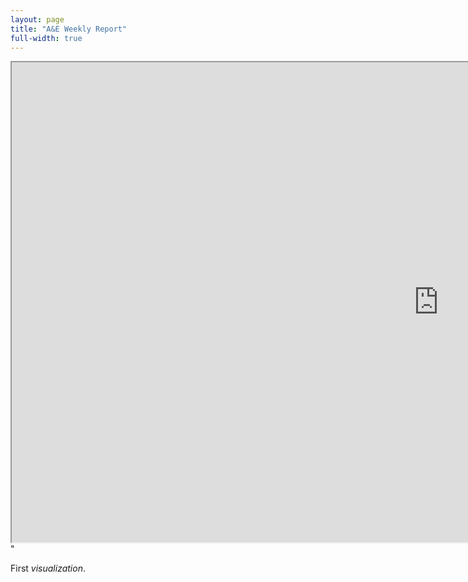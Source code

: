 ```yaml
---
layout: page
title: "A&E Weekly Report"
full-width: true
---
```

<iframe src="https://public.tableau.com/views/HCAHPSPatientSurveySatisfactionScores/HCAHPSSurveyDashboard?:showVizHome=no&embed=true" width="1366" height="768"></iframe>"

First *visualization*.